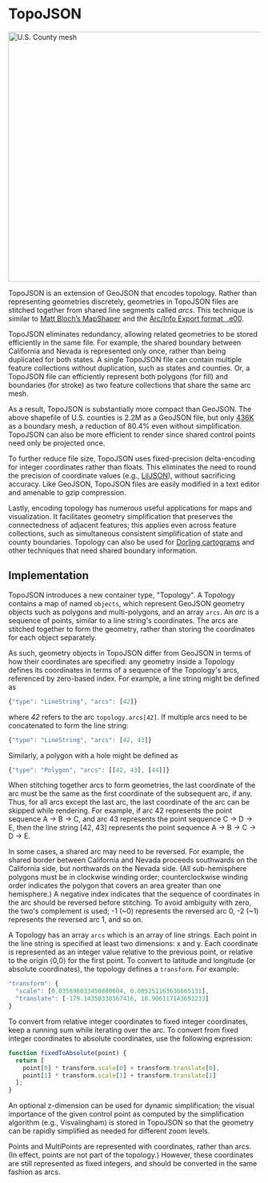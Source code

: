 # TopoJSON

<a href="http://bl.ocks.org/4090870"><img src="/mbostock/topojson/wiki/example.png" width="960" height="500" alt="U.S. County mesh"></a>

TopoJSON is an extension of GeoJSON that encodes topology. Rather than representing geometries discretely, geometries in TopoJSON files are stitched together from shared line segments called *arcs*. This technique is similar to [Matt Bloch’s MapShaper](http://www.cartogis.org/docs/proceedings/2006/bloch_harrower.pdf
) and the [Arc/Info Export format, .e00](http://indiemaps.com/blog/2009/02/e00parser-an-actionscript-3-parser-for-the-arcinfo-export-topological-gis-format/).

TopoJSON eliminates redundancy, allowing related geometries to be stored efficiently in the same file. For example, the shared boundary between California and Nevada is represented only once, rather than being duplicated for both states. A single TopoJSON file can contain multiple feature collections without duplication, such as states and counties. Or, a TopoJSON file can efficiently represent both polygons (for fill) and boundaries (for stroke) as two feature collections that share the same arc mesh.

As a result, TopoJSON is substantially more compact than GeoJSON. The above shapefile of U.S. counties is 2.2M as a GeoJSON file, but only [436K](http://bl.ocks.org/4090870) as a boundary mesh, a reduction of 80.4% even without simplification. TopoJSON can also be more efficient to render since shared control points need only be projected once.

To further reduce file size, TopoJSON uses fixed-precision delta-encoding for integer coordinates rather than floats. This eliminates the need to round the precision of coordinate values (e.g., [LilJSON](https://github.com/migurski/LilJSON)), without sacrificing accuracy. Like GeoJSON, TopoJSON files are easily modified in a text editor and amenable to gzip compression.

Lastly, encoding topology has numerous useful applications for maps and visualization. It facilitates geometry simplification that preserves the connectedness of adjacent features; this applies even across feature collections, such as simultaneous consistent simplification of state and county boundaries. Topology can also be used for [Dorling cartograms](http://www.ncgia.ucsb.edu/projects/Cartogram_Central/types.html) and other techniques that need shared boundary information.

## Implementation

TopoJSON introduces a new container type, "Topology". A Topology contains a map of named `objects`, which represent GeoJSON geometry objects such as polygons and multi-polygons, and an array `arcs`. An *arc* is a sequence of points, similar to a line string's coordinates. The arcs are stitched together to form the geometry, rather than storing the coordinates for each object separately.

As such, geometry objects in TopoJSON differ from GeoJSON in terms of how their coordinates are specified: any geometry inside a Topology defines its coordinates in terms of a sequence of the Topology's arcs, referenced by zero-based index. For example, a line string might be defined as

```js
{"type": "LineString", "arcs": [42]}
```

where *42* refers to the arc `topology.arcs[42]`. If multiple arcs need to be concatenated to form the line string:

```js
{"type": "LineString", "arcs": [42, 43]}
```

Similarly, a polygon with a hole might be defined as

```js
{"type": "Polygon", "arcs": [[42, 43], [44]]}
```

When stitching together arcs to form geometries, the last coordinate of the arc must be the same as the first coordinate of the subsequent arc, if any. Thus, for all arcs except the last arc, the last coordinate of the arc can be skipped while rendering. For example, if arc 42 represents the point sequence A → B → C, and arc 43 represents the point sequence C → D → E, then the line string [42, 43] represents the point sequence A → B → C → D → E.

In some cases, a shared arc may need to be reversed. For example, the shared border between California and Nevada proceeds southwards on the California side, but northwards on the Nevada side. (All sub-hemisphere polygons must be in clockwise winding order; counterclockwise winding order indicates the polygon that covers an area greater than one hemisphere.) A negative index indicates that the sequence of coordinates in the arc should be reversed before stitching. To avoid ambiguity with zero, the two's complement is used; -1 (~0) represents the reversed arc 0, -2 (~1) represents the reversed arc 1, and so on.

A Topology has an array `arcs` which is an array of line strings. Each point in the line string is specified at least two dimensions: x and y. Each coordinate is represented as an integer value relative to the previous point, or relative to the origin ⟨0,0⟩ for the first point. To convert to latitude and longitude (or absolute coordinates), the topology defines a `transform`. For example:

```js
"transform": {
  "scale": [0.035896033450880604, 0.005251163636665131],
  "translate": [-179.14350338367416, 18.906117143691233]
}
```

To convert from relative integer coordinates to fixed integer coordinates, keep a running sum while iterating over the arc. To convert from fixed integer coordinates to absolute coordinates, use the following expression:

```js
function fixedToAbsolute(point) {
  return [
    point[0] * transform.scale[0] + transform.translate[0],
    point[1] * transform.scale[1] + transform.translate[1]
  ];
}
```

An optional z-dimension can be used for dynamic simplification; the visual importance of the given control point as computed by the simplification algorithm (e.g., Visvalingham) is stored in TopoJSON so that the geometry can be rapidly simplified as needed for different zoom levels.

Points and MultiPoints are represented with coordinates, rather than arcs. (In effect, points are not part of the topology.) However, these coordinates are still represented as fixed integers, and should be converted in the same fashion as arcs.
